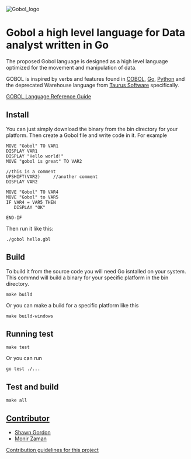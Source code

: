 ![Gobol_logo](https://user-images.githubusercontent.com/12091079/56704865-a1293900-66c3-11e9-8c36-12ac2c585c0d.png)

# Gobol a high level language for Data analyst written in Go 

The proposed Gobol language is designed as a high level language optimized for the movement and manipulation of data.


GOBOL is inspired by verbs and features found in [COBOL](https://en.wikipedia.org/wiki/COBOL), [Go](https://golang.org/), [Python](https://www.python.org/) and the deprecated Warehouse language from [Taurus Software](https://taurus.com/) specifically. 

[GOBOL Language Reference Guide](https://github.com/the-kompany/gobol/wiki) 


## Install

You can just simply download the binary from the bin directory for your platform. Then create a Gobol file and write code in it. For example

```
MOVE "Gobol" TO VAR1 
DISPLAY VAR1 
DISPLAY "Hello world!"
MOVE "gobol is great" TO VAR2 

//this is a comment
UPSHIFT(VAR2)     //another comment 
DISPLAY VAR2 

MOVE "Gobol" TO VAR4
MOVE "Gobol" to VAR5
IF VAR4 = VAR5 THEN
   DISPLAY "OK"
   
END-IF

```

Then run it like this:

```
./gobol hello.gbl 
```

## Build

To build it from the source code you will need Go isntalled on your system. This commnd will build a binary for your specific platform in the bin directory.  

```
make build 
```
Or you can make a build for a specific platform like this 

```
make build-windows
```

## Running test 

```
make test 
```  
Or you can run 

```
go test ./... 

```

## Test and build 

```
make all 
```

## [Contributor](https://github.com/the-kompany/gobol/graphs/contributors) 

* [Shawn Gordon](https://github.com/smga3000)
* [Monir Zaman](https://github.com/monirz)  


[Contribution guidelines for this project](docs/CONTRIBUTING.md)


